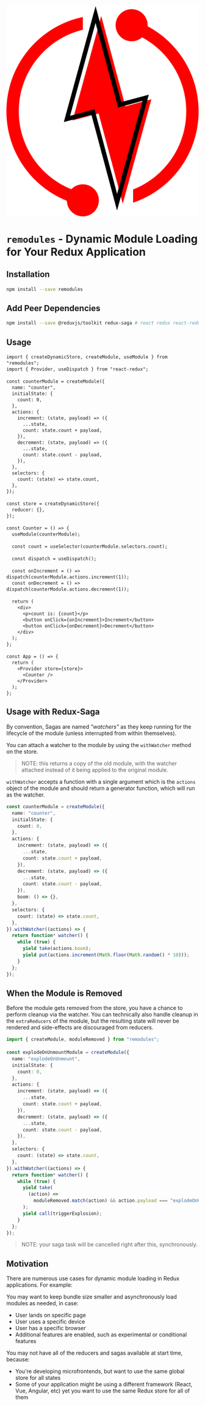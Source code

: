 ![remodules logo](/logo.svg "a red lightning with 2 atoms chasing each other around it")

# `remodules` - Dynamic Module Loading for Your Redux Application

## Installation

```bash
npm install --save remodules
```

## Add Peer Dependencies

```bash
npm install --save @reduxjs/toolkit redux-saga # react redux react-redux
```

## Usage

```tsx
import { createDynamicStore, createModule, useModule } from "remodules";
import { Provider, useDispatch } from "react-redux";

const counterModule = createModule({
  name: "counter",
  initialState: {
    count: 0,
  },
  actions: {
    increment: (state, payload) => ({
      ...state,
      count: state.count + payload,
    }),
    decrement: (state, payload) => ({
      ...state,
      count: state.count - payload,
    }),
  },
  selectors: {
    count: (state) => state.count,
  },
});

const store = createDynamicStore({
  reducer: {},
});

const Counter = () => {
  useModule(counterModule);

  const count = useSelector(counterModule.selectors.count);

  const dispatch = useDispatch();

  const onIncrement = () => dispatch(counterModule.actions.increment(1));
  const onDecrement = () => dispatch(counterModule.actions.decrement(1));

  return (
    <div>
      <p>count is: {count}</p>
      <button onClick={onIncrement}>Increment</button>
      <button onClick={onDecrement}>Decrement</button>
    </div>
  );
};

const App = () => {
  return (
    <Provider store={store}>
      <Counter />
    </Provider>
  );
};
```

## Usage with Redux-Saga

By convention, Sagas are named _"watchers"_ as they keep running for the lifecycle of the module (unless interrupted from within themselves).

You can attach a watcher to the module by using the `withWatcher` method on the store.

> NOTE: this returns a copy of the old module, with the watcher attached instead of it being applied to the original module.

`withWatcher` accepts a function with a single argument which is the `actions` object of the module and should return a generator function, which will run as the watcher.

```ts
const counterModule = createModule({
  name: "counter",
  initialState: {
    count: 0,
  },
  actions: {
    increment: (state, payload) => ({
      ...state,
      count: state.count + payload,
    }),
    decrement: (state, payload) => ({
      ...state,
      count: state.count - payload,
    }),
    boom: () => {},
  },
  selectors: {
    count: (state) => state.count,
  },
}).withWatcher((actions) => {
  return function* watcher() {
    while (true) {
      yield take(actions.boom);
      yield put(actions.increment(Math.floor(Math.random() * 10)));
    }
  };
});
```

## When the Module is Removed

Before the module gets removed from the store, you have a chance to perform cleanup via the watcher. You can technically also handle cleanup in the `extraReducers` of the module, but the resulting state will never be rendered and side-effects are discouraged from reducers.

```ts
import { createModule, moduleRemoved } from "remodules";

const explodeOnUnmountModule = createModule({
  name: "explodeOnUnmount",
  initialState: {
    count: 0,
  },
  actions: {
    increment: (state, payload) => ({
      ...state,
      count: state.count + payload,
    }),
    decrement: (state, payload) => ({
      ...state,
      count: state.count - payload,
    }),
  },
  selectors: {
    count: (state) => state.count,
  },
}).withWatcher((actions) => {
  return function* watcher() {
    while (true) {
      yield take(
        (action) =>
          moduleRemoved.match(action) && action.payload === "explodeOnUnmount"
      );
      yield call(triggerExplosion);
    }
  };
});
```

> NOTE: your saga task will be cancelled right after this, synchronously.

## Motivation

There are numerous use cases for dynamic module loading in Redux applications. For example:

You may want to keep bundle size smaller and asynchronously load modules as needed, in case:

- User lands on specific page
- User uses a specific device
- User has a specific browser
- Additional features are enabled, such as experimental or conditional features

You may not have all of the reducers and sagas available at start time, because:

- You're developing microfrontends, but want to use the same global store for all states
- Some of your application might be using a different framework (React, Vue, Angular, etc) yet you want to use the same Redux store for all of them
